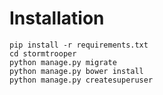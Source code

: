 # Installation

    pip install -r requirements.txt
    cd stormtrooper
    python manage.py migrate
    python manage.py bower install
    python manage.py createsuperuser
